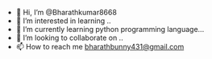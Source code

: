 - 👋 Hi, I’m @Bharathkumar8668
- 👀 I’m interested in learning ..
- 🌱 I’m currently learning python programming language...
- 💞️ I’m looking to collaborate on ..
- 📫 How to reach me bharathbunny431@gmail.com

<!---
Bharathkumar8668/Bharathkumar8668 is a ✨ special ✨ repository because its `README.md` (this file) appears on your GitHub profile.
You can click the Preview link to take a look at your changes.
--->
